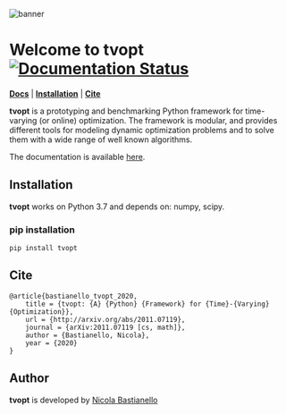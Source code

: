 ![banner](https://github.com/nicola-bastianello/tvopt/blob/main/images/tvopt%201900x600.png)

# Welcome to **tvopt** [![Documentation Status](https://readthedocs.org/projects/tvopt/badge/?version=latest)](https://tvopt.readthedocs.io/en/latest/?badge=latest)
[**Docs**](https://tvopt.readthedocs.io/en/latest/)
| [**Installation**](#installation)
| [**Cite**](#cite)


**tvopt** is a prototyping and benchmarking Python framework for time-varying (or online) optimization. The framework is modular,
and provides different tools for modeling dynamic optimization problems and to solve them with a wide range of well known
algorithms.

The documentation is available [here](https://tvopt.readthedocs.io/en/latest/).
 

## Installation
**tvopt** works on Python 3.7 and depends on: numpy, scipy.

### pip installation
```
pip install tvopt
```

## Cite

```
@article{bastianello_tvopt_2020,
	title = {tvopt: {A} {Python} {Framework} for {Time}-{Varying} {Optimization}},
	url = {http://arxiv.org/abs/2011.07119},
	journal = {arXiv:2011.07119 [cs, math]},
	author = {Bastianello, Nicola},
	year = {2020}
}

```

## Author
**tvopt** is developed by
[Nicola Bastianello](https://nicola-bastianello.github.io)
